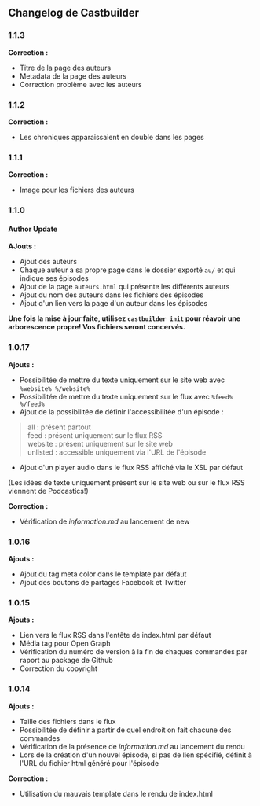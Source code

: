 ## Changelog de Castbuilder
### 1.1.3
**Correction :**
- Titre de la page des auteurs
- Metadata de la page des auteurs
- Correction problème avec les auteurs

### 1.1.2
**Correction :**
- Les chroniques apparaissaient en double dans les pages

### 1.1.1
**Correction :**
- Image pour les fichiers des auteurs

### 1.1.0
#### Author Update
**AJouts :**
- Ajout des auteurs
- Chaque auteur a sa propre page dans le dossier exporté `au/` et qui indique ses épisodes
- Ajout de la page `auteurs.html` qui présente les différents auteurs
- Ajout du nom des auteurs dans les fichiers des épisodes
- Ajout d'un lien vers la page d'un auteur dans les épisodes

**Une fois la mise à jour faite, utilisez `castbuilder init` pour réavoir une arborescence propre! Vos fichiers seront concervés.**

### 1.0.17
**Ajouts :**
- Possibilitée de mettre du texte uniquement sur le site web avec `%website% %/website%`
- Possibilitée de mettre du texte uniquement sur le flux avec `%feed% %/feed%`
- Ajout de la possibilitée de définir l'accessibilitée d'un épisode :
> all : présent partout  
> feed : présent uniquement sur le flux RSS  
> website : présent uniquement sur le site web  
> unlisted : accessible uniquement via l'URL de l'épisode  
- Ajout d'un player audio dans le flux RSS affiché via le XSL par défaut

(Les idées de texte uniquement présent sur le site web ou sur le flux RSS viennent de Podcastics!)

**Correction :**
- Vérification de *information.md* au lancement de new

### 1.0.16
**Ajouts :**
- Ajout du tag meta color dans le template par défaut
- Ajout des boutons de partages Facebook et Twitter

### 1.0.15
**Ajouts :**
- Lien vers le flux RSS dans l'entête de index.html par défaut
- Média tag pour Open Graph
- Vérification du numéro de version à la fin de chaques commandes par raport au package de Github
- Correction du copyright

### 1.0.14
**Ajouts :**
- Taille des fichiers dans le flux
- Possibilitée de définir à partir de quel endroit on fait chacune des commandes
- Vérification de la présence de *information.md* au lancement du rendu
- Lors de la création d'un nouvel épisode, si pas de lien spécifié, définit à l'URL du fichier html généré pour l'épisode

**Correction :**
- Utilisation du mauvais template dans le rendu de index.html
